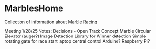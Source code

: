 # MarblesHome
Collection of information about Marble Racing

Meeting 1/28/25 Notes:
Decisions - 
Open Track Concept
Marble Circular Elevator (auger?)
Image Detection Library for Winner detection
Simple rotating gate for race start
laptop central control
Arduino? Raspberry Pi?
